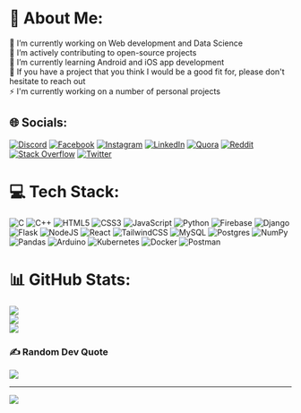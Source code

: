 # 💫 About Me:
🔭 I’m currently working on Web development and Data Science<br>🤝 I’m actively contributing to open-source projects<br>🌱 I’m currently learning Android and iOS app development<br>💬 If you have a project that you think I would be a good fit for, please don't hesitate to reach out<br>⚡ I'm currently working on a number of personal projects


## 🌐 Socials:
[![Discord](https://img.shields.io/badge/Discord-%237289DA.svg?logo=discord&logoColor=white)](https://discord.gg/ndU6Kcs8) [![Facebook](https://img.shields.io/badge/Facebook-%231877F2.svg?logo=Facebook&logoColor=white)](https://facebook.com/shaswin.ayyan.m.m) [![Instagram](https://img.shields.io/badge/Instagram-%23E4405F.svg?logo=Instagram&logoColor=white)](https://instagram.com/_shaswin_) [![LinkedIn](https://img.shields.io/badge/LinkedIn-%230077B5.svg?logo=linkedin&logoColor=white)](https://linkedin.com/in/shaswin-ayyan-9598b1236) [![Quora](https://img.shields.io/badge/Quora-%23B92B27.svg?logo=Quora&logoColor=white)](https://quora.com/profile/Shaswin-Ayyan-2) [![Reddit](https://img.shields.io/badge/Reddit-%23FF4500.svg?logo=Reddit&logoColor=white)](https://reddit.com/user/Shaswin20) [![Stack Overflow](https://img.shields.io/badge/-Stackoverflow-FE7A16?logo=stack-overflow&logoColor=white)](https://stackoverflow.com/users/22164136) [![Twitter](https://img.shields.io/badge/Twitter-%231DA1F2.svg?logo=Twitter&logoColor=white)](https://twitter.com/shaswinayyan) 

# 💻 Tech Stack:
![C](https://img.shields.io/badge/c-%2300599C.svg?style=flat-square&logo=c&logoColor=white) ![C++](https://img.shields.io/badge/c++-%2300599C.svg?style=flat-square&logo=c%2B%2B&logoColor=white) ![HTML5](https://img.shields.io/badge/html5-%23E34F26.svg?style=flat-square&logo=html5&logoColor=white) ![CSS3](https://img.shields.io/badge/css3-%231572B6.svg?style=flat-square&logo=css3&logoColor=white) ![JavaScript](https://img.shields.io/badge/javascript-%23323330.svg?style=flat-square&logo=javascript&logoColor=%23F7DF1E) ![Python](https://img.shields.io/badge/python-3670A0?style=flat-square&logo=python&logoColor=ffdd54) ![Firebase](https://img.shields.io/badge/firebase-%23039BE5.svg?style=flat-square&logo=firebase) ![Django](https://img.shields.io/badge/django-%23092E20.svg?style=flat-square&logo=django&logoColor=white) ![Flask](https://img.shields.io/badge/flask-%23000.svg?style=flat-square&logo=flask&logoColor=white) ![NodeJS](https://img.shields.io/badge/node.js-6DA55F?style=flat-square&logo=node.js&logoColor=white) ![React](https://img.shields.io/badge/react-%2320232a.svg?style=flat-square&logo=react&logoColor=%2361DAFB) ![TailwindCSS](https://img.shields.io/badge/tailwindcss-%2338B2AC.svg?style=flat-square&logo=tailwind-css&logoColor=white) ![MySQL](https://img.shields.io/badge/mysql-%2300f.svg?style=flat-square&logo=mysql&logoColor=white) ![Postgres](https://img.shields.io/badge/postgres-%23316192.svg?style=flat-square&logo=postgresql&logoColor=white) ![NumPy](https://img.shields.io/badge/numpy-%23013243.svg?style=flat-square&logo=numpy&logoColor=white) ![Pandas](https://img.shields.io/badge/pandas-%23150458.svg?style=flat-square&logo=pandas&logoColor=white) ![Arduino](https://img.shields.io/badge/-Arduino-00979D?style=flat-square&logo=Arduino&logoColor=white) ![Kubernetes](https://img.shields.io/badge/kubernetes-%23326ce5.svg?style=flat-square&logo=kubernetes&logoColor=white) ![Docker](https://img.shields.io/badge/docker-%230db7ed.svg?style=flat-square&logo=docker&logoColor=white) ![Postman](https://img.shields.io/badge/Postman-FF6C37?style=flat-square&logo=postman&logoColor=white)
# 📊 GitHub Stats:
![](https://github-readme-stats.vercel.app/api?username=shaswinayyan&theme=nightowl&hide_border=false&include_all_commits=false&count_private=false)<br/>
![](https://github-readme-streak-stats.herokuapp.com/?user=shaswinayyan&theme=nightowl&hide_border=false)<br/>
![](https://github-readme-stats.vercel.app/api/top-langs/?username=shaswinayyan&theme=nightowl&hide_border=false&include_all_commits=false&count_private=false&layout=compact)

### ✍️ Random Dev Quote
![](https://quotes-github-readme.vercel.app/api?type=horizontal&theme=radical)

---
[![](https://visitcount.itsvg.in/api?id=shaswinayyan&icon=6&color=0)](https://visitcount.itsvg.in)

<!-- Proudly created with GPRM ( https://gprm.itsvg.in ) -->
